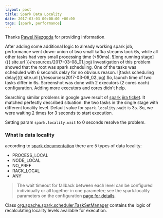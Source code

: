 ```yaml
---
layout: post
title: Spark Data Locality
date: 2017-03-03 00:00:00 +00:00
tags: [spark, performance]
---
```


Thanks [Pawel Niezgoda](https://www.linkedin.com/in/pawel-niezgoda/) for providing information. 

After adding some additional logic to already working spark job, performance went down: union of two small kafka streams took 6s, while all other tasks had very small processing time (<50ms).
![long running stage]({{ site.url }}/resources/2017-03-08_01.jpg)
Investigation of this problem showed that the root was spark scheduling. One of the tasks was scheduled with 6 seconds delay for no obvious reason.
![tasks scheduling delay]({{ site.url }}/resources/2017-03-08_02.jpg)
So, launch time of two tasks differ in 6s. Screenshot was done with 2 executors (2 cores each) configuration. Adding more executors and cores didn't help. 

Searching similar problems in google gave result of [spark jira ticket]( https://issues.apache.org/jira/browse/SPARK-4383). It matched perfectly described situation: the two tasks in the single stage with different locality level. Default value for `spark.locality.wait` is 3s. So, we were waiting 2 times for 3 seconds to start execution.

Setting param `spark.locality.wait` to 0 seconds resolve the problem.

### What is data locality
according to [spark documentation](http://spark.apache.org/docs/latest/tuning.html) there are 5 types of data locality:
* PROCESS_LOCAL
* NODE_LOCAL
* NO_PREF
* RACK_LOCAL
* ANY

>The wait timeout for fallback between each level can be configured individually or all together in one parameter; see the spark.locality parameters on the configuration [page for details](http://spark.apache.org/docs/latest/configuration.html#scheduling).

Class [org.apache.spark.scheduler.TaskSetManager](https://github.com/apache/spark/blob/master/core/src/main/scala/org/apache/spark/scheduler/TaskSetManager.scala) contains the logic of recalculating locality levels available for execution.
